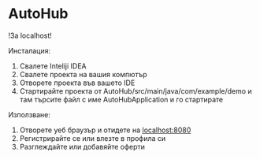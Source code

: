 # AutoHub

!За localhost!

Инсталация:
1. Свалете Inteliji IDEA 
2. Свалете проекта на вашия компютър
3. Отворете проекта във вашето IDE
4. Стартирайте проекта от AutoHub/src/main/java/com/example/demo и там търсите файл с име AutoHubApplication и го стартирате

Използване:
1. Отворете уеб браузър и отидете на [localhost:8080](http://localhost:8080)
2. Регистрирайте се или влезте в профила си
3. Разглеждайте или добавяйте оферти